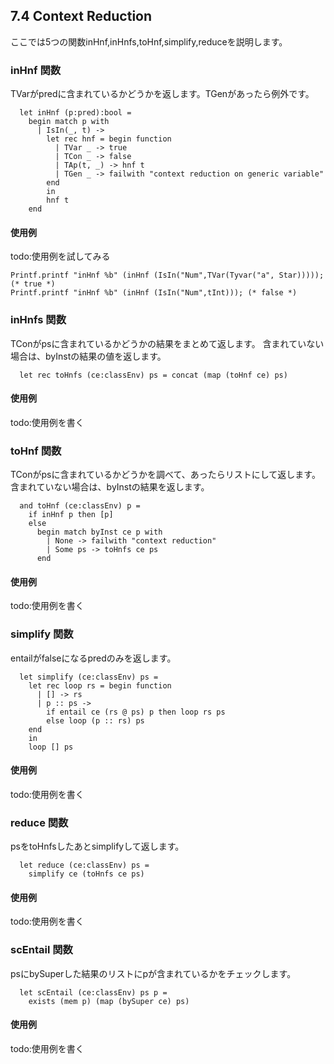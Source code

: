## 7.4 Context Reduction

ここでは5つの関数inHnf,inHnfs,toHnf,simplify,reduceを説明します。

### inHnf 関数

TVarがpredに含まれているかどうかを返します。TGenがあったら例外です。

	  let inHnf (p:pred):bool =
	    begin match p with
	      | IsIn(_, t) ->
	        let rec hnf = begin function
	          | TVar _ -> true
	          | TCon _ -> false
	          | TAp(t, _) -> hnf t
	          | TGen _ -> failwith "context reduction on generic variable"
	        end
	        in
	        hnf t
	    end

#### 使用例

todo:使用例を試してみる

	Printf.printf "inHnf %b" (inHnf (IsIn("Num",TVar(Tyvar("a", Star))))); (* true *)
	Printf.printf "inHnf %b" (inHnf (IsIn("Num",tInt))); (* false *)

### inHnfs 関数

TConがpsに含まれているかどうかの結果をまとめて返します。
含まれていない場合は、byInstの結果の値を返します。

	  let rec toHnfs (ce:classEnv) ps = concat (map (toHnf ce) ps)

#### 使用例

todo:使用例を書く

### toHnf 関数

TConがpsに含まれているかどうかを調べて、あったらリストにして返します。
含まれていない場合は、byInstの結果を返します。

	  and toHnf (ce:classEnv) p =
	    if inHnf p then [p]
	    else
	      begin match byInst ce p with
	        | None -> failwith "context reduction"
	        | Some ps -> toHnfs ce ps
	      end

#### 使用例

todo:使用例を書く

### simplify 関数

entailがfalseになるpredのみを返します。

	  let simplify (ce:classEnv) ps =
	    let rec loop rs = begin function
	      | [] -> rs
	      | p :: ps ->
	        if entail ce (rs @ ps) p then loop rs ps
	        else loop (p :: rs) ps
	    end
	    in
	    loop [] ps

#### 使用例

todo:使用例を書く

### reduce 関数

psをtoHnfsしたあとsimplifyして返します。

	  let reduce (ce:classEnv) ps =
	    simplify ce (toHnfs ce ps)

#### 使用例

todo:使用例を書く

### scEntail 関数

psにbySuperした結果のリストにpが含まれているかをチェックします。

	  let scEntail (ce:classEnv) ps p =
	    exists (mem p) (map (bySuper ce) ps)

#### 使用例

todo:使用例を書く
